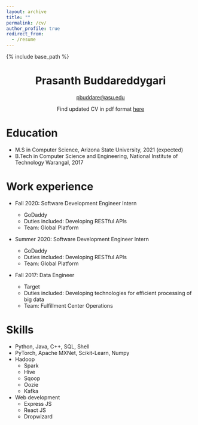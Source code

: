 ```yaml
---
layout: archive
title: ""
permalink: /cv/
author_profile: true
redirect_from:
  - /resume
---
```


{% include base_path %}

<h1 align="center">Prasanth Buddareddygari</h1>
<div align="center">
  <a href="mailto:pbuddare@asu.edu?Subject=From%20Github%20Website" target="_top">pbuddare@asu.edu</a>
  <p align="center">Find updated CV in pdf format
    <a href="/files/Prasanth_CV.pdf" target="_blank">here</a>
  </p>
</div>

Education
======
* M.S in Computer Science, Arizona State University, 2021 (expected)
* B.Tech in Computer Science and Engineering, National Institute of Technology Warangal, 2017

Work experience
======
* Fall 2020: Software Development Engineer Intern
  * GoDaddy
  * Duties included: Developing RESTful APIs
  * Team: Global Platform

* Summer 2020: Software Development Engineer Intern
  * GoDaddy
  * Duties included: Developing RESTful APIs
  * Team: Global Platform

* Fall 2017: Data Engineer
  * Target
  * Duties included: Developing technologies for efficient processing of big data
  * Team: Fulfillment Center Operations

Skills
======
* Python, Java, C++, SQL, Shell
* PyTorch, Apache MXNet, Scikit-Learn, Numpy
* Hadoop
  * Spark
  * Hive
  * Sqoop
  * Oozie
  * Kafka
* Web development
  * Express JS
  * React JS
  * Dropwizard

<!-- Publications
======
  <ul>{% for post in site.publications %}
    {% include archive-single-cv.html %}
  {% endfor %}</ul>

Talks
======
  <ul>{% for post in site.talks %}
    {% include archive-single-talk-cv.html %}
  {% endfor %}</ul>

Teaching
======
  <ul>{% for post in site.teaching %}
    {% include archive-single-cv.html %}
  {% endfor %}</ul>

Service and leadership
======
* Currently signed in to 43 different slack teams -->
